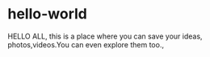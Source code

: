 # hello-world
HELLO ALL, this is a place where you can save your ideas, photos,videos.You can even explore them too.,
